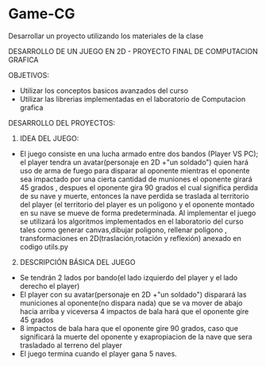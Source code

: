 # Game-CG
Desarrollar un proyecto utilizando los materiales de la clase


DESARROLLO DE UN JUEGO EN 2D - PROYECTO FINAL DE COMPUTACION GRAFICA

OBJETIVOS:

- Utilizar los conceptos basicos avanzados del curso
- Utilizar las librerias implementadas en el laboratorio de Computacion grafica

DESARROLLO DEL PROYECTOS:

1. IDEA DEL JUEGO: 
- El juego consiste en una lucha armado entre dos bandos (Player VS PC); el player tendra un avatar(personaje en 2D +"un soldado") quien hará uso de arma de fuego para disparar al oponente mientras el oponente sea impactado por una cierta cantidad de muniones el oponente girará 45 grados , despues el oponente gira 90 grados el cual significa perdida de su nave y muerte, entonces la nave perdida se traslada al territorio del player (el territorio del player es un poligono y el oponente montado en su nave se mueve de forma predeterminada. Al implementar el juego se utilizará los algoritmos implementados en el laboratorio del curso tales como generar canvas,dibujar poligono, rellenar poligono , transformaciones en 2D(traslación,rotación y reflexión) anexado en codigo utils.py

2. DESCRIPCIÓN BÁSICA DEL JUEGO
- Se tendrán 2 lados por bando(el lado izquierdo del player y el lado derecho el player)
- El player con su avatar(personaje en 2D +"un soldado") disparará las municiones al oponente(no dispara nada) que se va mover de abajo hacia arriba y viceversa
4 impactos de bala hará que el oponente gire 45 grados
- 8 impactos de bala hara que el oponente gire 90 grados, caso que significará la muerte del oponente y exapropiacion de la nave que sera trasladado al terreno del player
- El juego termina cuando el player gana 5 naves.
